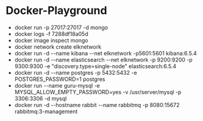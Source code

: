 # Docker-Playground
- docker run -p 27017:27017 -d mongo
- docker logs -f 7288df18a05d
- docker image inspect mongo
- docker network create elknetwork
- docker run -d --name kibana --net elknetwork -p5601:5601 kibana:6.5.4
- docker run -d --name elasticsearch --net elknetwork -p 9200:9200 -p 9300:9300 -e "discovery.type=single-node" elasticsearch:6.5.4
- docker run -d --name postgres -p 5432:5432 -e POSTGRES_PASSWORD=1 postgres
- docker run --name guru-mysql -e MYSQL_ALLOW_EMPTY_PASSWORD=yes -v /usr/server/mysql -p 3306:3306 -d mysql
- docker run -d --hostname rabbit --name rabbitmq -p 8080:15672 rabbitmq:3-management
